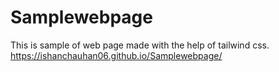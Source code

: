 # Samplewebpage
This is sample of web page made with the help of tailwind css.
https://ishanchauhan06.github.io/Samplewebpage/
